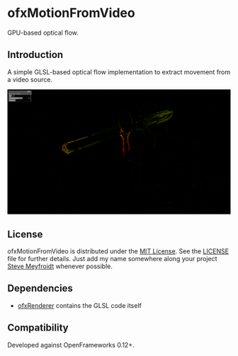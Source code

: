 ofxMotionFromVideo
==================

GPU-based optical flow.

Introduction
------------
A simple GLSL-based optical flow implementation to extract movement from a video source.

![Example screenshot](Screenshot.png)

License
-------
ofxMotionFromVideo is distributed under the [MIT License](https://en.wikipedia.org/wiki/MIT_License). See the [LICENSE](LICENSE.md) file for further details. Just add my name somewhere along your project [Steve Meyfroidt](https://meyfroidt.com) whenever possible.

Dependencies
------------
- [ofxRenderer](https://github.com/smeyfroi/ofxRenderer) contains the GLSL code itself

Compatibility
------------
Developed against OpenFrameworks 0.12+.
